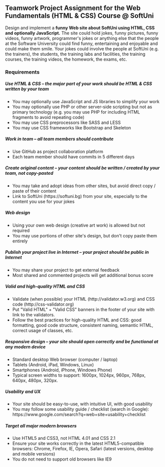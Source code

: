 <h2>Teamwork Project Assignment for the Web Fundamentals (HTML & CSS) Course @ SoftUni</h2>
<p>Design and implement a <strong>funny Web site about SoftUni using HTML, CSS and optionally JavaScript.</strong> The site could hold jokes, funny pictures, funny videos, funny artwork, programmer's jokes or anything else that the people at the Software University could find funny, entertaining and enjoyable and could make them smile. Your jokes could involve the people at SoftUni (e.g. the trainers), the students, the training labs and facilities, the training courses, the training videos, the homework, the exams, etc.</p>
<h3>Requirements</h3>
<h5>Use HTML & CSS – the major part of your work should be HTML & CSS written by your team</h5>
<ul>
<li>You may optionally use JavaScript and JS libraries to simplify your work</li>
<li>You may optionally use PHP or other server-side scripting but not as primary technology (e.g. you may use PHP for including HTML fragments to avoid repeating code)</li>
<li>You may use CSS preprocessors like SASS and LESS</li>
<li>You may use CSS frameworks like Bootstrap and Skeleton</li>
</ul>
<h5>Work in team – all team members should contribute</h5>
<ul>
<li>Use GitHub as project collaboration platform</li>
<li>Each team member should have commits in 5 different days</li>
</ul>
<h5>Create original content – your content should be written / created by your team, not copy-pasted</h5>
<ul>
<li>You may take and adopt ideas from other sites, but avoid direct copy / paste of their content</li>
<li>Link to SoftUni (https://softuni.bg) from your site, especially to the content you use for your jokes</li>
</ul>
<h5>Web design</h5>
<ul>
<li>Using your own web design (creative art work) is allowed but not required</li>
<li>You may use portions of other site's design, but don't copy paste them entirely</li>
</ul>
<h5>Publish your project live in Internet – your project should be public in Internet</h5>
<ul>
<li>You may share your project to get external feedback</li>
<li>Most shared and commented projects will get additional bonus score</li>
</ul>
<h5>Valid and high-quality HTML and CSS</h5>
<ul>
<li>Validate (when possible) your HTML (http://validator.w3.org) and CSS code (http://css-validator.org)</li>
<li>Put "Valid HTML" + "Valid CSS" banners in the footer of your site with link to the validators.</li>
<li>Follow the best practices for high-quality HTML and CSS: good formatting, good code structure, consistent naming, semantic HTML, correct usage of classes, etc.</li>
</ul>
<h5>Responsive design – your site should open correctly and be functional at any modern device</h5>
<ul>
<li>Standard desktop Web browser (computer / laptop)</li>
<li>Tablets (Android, iPad, Windows, Linux)</li>
<li>Smartphones (Android, iPhone, Windows Phone)</li>
<li>Typical screen widths to support: 1600px, 1024px, 960px, 768px, 640px, 480px, 320px.</li>
</ul>
<h5>Usability and UX</h5>
<ul>
<li>Your site should be easy-to-use, with intuitive UI, with good usability</li>
<li>You may follow some usability guide / checklist (search in Google): https://www.google.com/search?q=web+site+usability+checklist</li>
</ul>
<h5>Target all major modern browsers</h5>
<ul>
<li>Use HTML5 and CSS3, not HTML 4.01 and CSS 2.1</li>
<li>Ensure your site works correctly in the latest HTML5-compatible browsers: Chrome, Firefox, IE, Opera, Safari (latest versions, desktop and mobile versions)</li>
<li>You do not need to support old browsers like IE9</li>
</ul>
